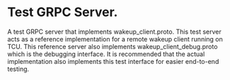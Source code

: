 # Test GRPC Server.

A test GRPC server that implements wakeup_client.proto. This test server acts
as a reference implementation for a remote wakeup client running on TCU. This
reference server also implements wakeup_client_debug.proto which is the
debugging interface. It is recommended that the actual implementation also
implements this test interface for easier end-to-end testing.
